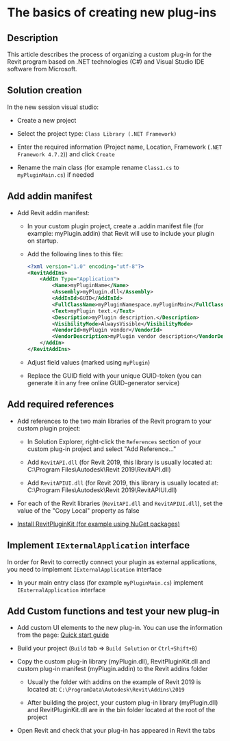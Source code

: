 # The basics of creating new plug-ins

## Description

This article describes the process of organizing a custom plug-in for the Revit program based on .NET technologies (C#) and Visual Studio IDE software from Microsoft.

## Solution creation

In the new session visual studio:

* Create a new project

* Select the project type: `Class Library (.NET Framework)`

* Enter the required information (Project name, Location, Framework (`.NET Framework 4.7.2`)) and click `Create`

* Rename the main class (for example rename `Class1.cs` to `myPluginMain.cs`) if needed

## Add addin manifest

* Add Revit addin manifest:

	* In your custom plugin project, create a .addin manifest file (for example: myPlugin.addin) that Revit will use to include your plugin on startup.

	* Add the following lines to this file:

		```xml
		<?xml version="1.0" encoding="utf-8"?>
		<RevitAddIns>
			<AddIn Type="Application">
				<Name>myPluginName</Name>
				<Assembly>myPlugin.dll</Assembly>
				<AddInId>GUID</AddInId>
				<FullClassName>myPluginNamespace.myPluginMain</FullClassName>
				<Text>myPlugin text.</Text>
				<Description>myPlugin description.</Description>
				<VisibilityMode>AlwaysVisible</VisibilityMode>
				<VendorId>myPlugin vendor</VendorId>
				<VendorDescription>myPlugin vendor description</VendorDescription>
			</AddIn>
		</RevitAddIns>
		```

	* Adjust field values (marked using `myPlugin`)

	* Replace the GUID field with your unique GUID-token (you can generate it in any free online GUID-generator service)

## Add required references

* Add references to the two main libraries of the Revit program to your custom plugin project:

	* In Solution Explorer, right-click the `References` section of your custom plug-in project and select "Add Reference..."
	
	* Add `RevitAPI.dll` (for Revit 2019, this library is usually located at: C:\Program Files\Autodesk\Revit 2019\RevitAPI.dll)

	* Add `RevitAPIUI.dll` (for Revit 2019, this library is usually located at: C:\Program Files\Autodesk\Revit 2019\RevitAPIUI.dll)

* For each of the Revit libraries (`RevitAPI.dll` and `RevitAPIUI.dll`), set the value of the "Copy Local" property as false

* [Install RevitPluginKit (for example using NuGet packages)](https://izchomatik.github.io/RevitPluginKit/articles/installation.html)

## Implement `IExternalApplication` interface

In order for Revit to correctly connect your plugin as external applications, you need to implement `IExternalApplication` interface

* In your main entry class (for example `myPluginMain.cs`) implement `IExternalApplication` interface

## Add Custom functions and test your new plug-in

* Add custom UI elements to the new plug-in. You can use the information from the page: [Quick start guide](https://izchomatik.github.io/RevitPluginKit/articles/quickStartGuide.html)

* Build your project (`Build` tab => `Build Solution` or `Ctrl+Shift+B`)

* Copy the custom plug-in library (myPlugin.dll), RevitPluginKit.dll and custom plug-in manifest (myPlugin.addin) to the Revit addins folder

	* Usually the folder with addins on the example of Revit 2019 is located at: `C:\ProgramData\Autodesk\Revit\Addins\2019`

	* After building the project, your custom plug-in library (myPlugin.dll) and RevitPluginKit.dll are in the bin folder located at the root of the project

* Open Revit and check that your plug-in has appeared in Revit the tabs
